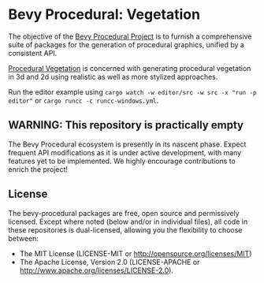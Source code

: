 # Bevy Procedural: Vegetation

The objective of the [Bevy Procedural Project](https://bevy-procedural.org) is to furnish a comprehensive suite of packages for the generation of procedural graphics, unified by a consistent API.

[Procedural Vegetation](https://bevy-procedural.org/begetation) is concerned with generating procedural vegetation in 3d and 2d using realistic as well as more stylized approaches.

Run the editor example using `cargo watch -w editor/src -w src -x "run -p editor"` or `cargo runcc -c runcc-windows.yml`.

## WARNING: This repository is practically empty

The Bevy Procedural ecosystem is presently in its nascent phase. Expect frequent API modifications as it is under active development, with many features yet to be implemented. We highly encourage contributions to enrich the project!

## License

The bevy-procedural packages are free, open source and permissively licensed. Except where noted (below and/or in individual files), all code in these repositories is dual-licensed, allowing you the flexibility to choose between:

 - The MIT License (LICENSE-MIT or http://opensource.org/licenses/MIT)
 - The Apache License, Version 2.0 (LICENSE-APACHE or http://www.apache.org/licenses/LICENSE-2.0).